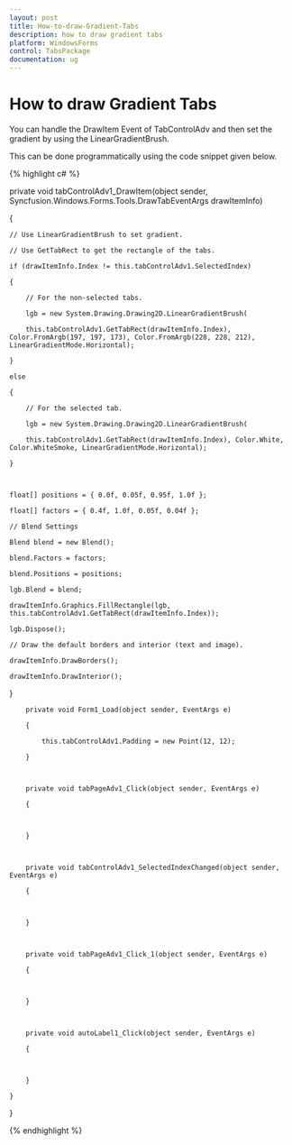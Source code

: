 ```yaml
---
layout: post
title: How-to-draw-Gradient-Tabs
description: how to draw gradient tabs
platform: WindowsForms
control: TabsPackage
documentation: ug
---
```


# How to draw Gradient Tabs

You can handle the DrawItem Event of TabControlAdv and then set the gradient by using the LinearGradientBrush.

This can be done programmatically using the code snippet given below.

{% highlight c# %}



private void tabControlAdv1_DrawItem(object sender, Syncfusion.Windows.Forms.Tools.DrawTabEventArgs drawItemInfo)

{

    // Use LinearGradientBrush to set gradient. 

    // Use GetTabRect to get the rectangle of the tabs. 

    if (drawItemInfo.Index != this.tabControlAdv1.SelectedIndex)

    {

        // For the non-selected tabs. 

        lgb = new System.Drawing.Drawing2D.LinearGradientBrush(

        this.tabControlAdv1.GetTabRect(drawItemInfo.Index), Color.FromArgb(197, 197, 173), Color.FromArgb(228, 228, 212), LinearGradientMode.Horizontal);

    }

    else

    {

        // For the selected tab. 

        lgb = new System.Drawing.Drawing2D.LinearGradientBrush(

        this.tabControlAdv1.GetTabRect(drawItemInfo.Index), Color.White, Color.WhiteSmoke, LinearGradientMode.Horizontal);

    }



    float[] positions = { 0.0f, 0.05f, 0.95f, 1.0f };

    float[] factors = { 0.4f, 1.0f, 0.05f, 0.04f };

    // Blend Settings

    Blend blend = new Blend();

    blend.Factors = factors;

    blend.Positions = positions;

    lgb.Blend = blend;

    drawItemInfo.Graphics.FillRectangle(lgb, this.tabControlAdv1.GetTabRect(drawItemInfo.Index));

    lgb.Dispose();

    // Draw the default borders and interior (text and image). 

    drawItemInfo.DrawBorders();

    drawItemInfo.DrawInterior();

} 



        private void Form1_Load(object sender, EventArgs e)

        {

            this.tabControlAdv1.Padding = new Point(12, 12); 

        }



        private void tabPageAdv1_Click(object sender, EventArgs e)

        {



        }



        private void tabControlAdv1_SelectedIndexChanged(object sender, EventArgs e)

        {



        }



        private void tabPageAdv1_Click_1(object sender, EventArgs e)

        {



        }



        private void autoLabel1_Click(object sender, EventArgs e)

        {



        }

    }

}

{% endhighlight %}

